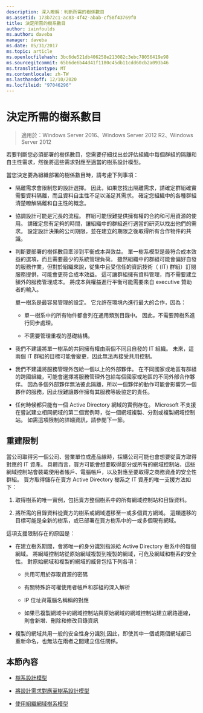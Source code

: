 ```yaml
---
description: 深入瞭解：判斷所需的樹係數目
ms.assetid: 173b72c1-ac83-4f42-abab-cf58f43769f0
title: 決定所需的樹系數目
author: iainfoulds
ms.author: daveba
manager: daveba
ms.date: 05/31/2017
ms.topic: article
ms.openlocfilehash: 3bc6de521db406258e213082c3ebc78056419e98
ms.sourcegitcommit: 65b6de6b44d41f1180c45db11cdd60cb2a093b46
ms.translationtype: MT
ms.contentlocale: zh-TW
ms.lasthandoff: 12/10/2020
ms.locfileid: "97046296"
---
```

# <a name="determining-the-number-of-forests-required"></a>決定所需的樹系數目

>適用於：Windows Server 2016、Windows Server 2012 R2、Windows Server 2012

若要判斷您必須部署的樹係數目，您需要仔細找出並評估組織中每個群組的隔離和自主性需求，然後將這些需求對應至適當的樹系設計模型。

當您決定要為組織部署的樹係數目時，請考慮下列事項：

-   隔離需求會限制您的設計選擇。 因此，如果您找出隔離需求，請確定群組確實需要資料隔離，而且資料自主性不足以滿足其需求。 確定您組織中的各種群組清楚瞭解隔離和自主性的概念。

-   協調設計可能是冗長的流程。 群組可能很難提供擁有權的合約和可用資源的使用。 請確定您有足夠的時間，讓組織中的群組進行適當的研究以找出他們的需求。 設定設計決策的公司期限，並在建立的期限之後取得所有合作物件的共識。

-   判斷要部署的樹係數目牽涉到平衡成本與效益。 單一樹系模型是最符合成本效益的選項，而且需要最少的系統管理負荷。 雖然組織中的群組可能會偏好自發的服務作業，但對於組織來說，從集中且受信任的資訊技術（ (IT) 群組）訂閱服務提供，可能會更符合成本效益。 這可讓群組擁有資料管理，而不需要建立額外的服務管理成本。 將成本與權益進行平衡可能需要來自 executive 贊助者的輸入。

    單一樹系是最容易管理的設定。 它允許在環境內進行最大的合作，因為：

    -   單一樹系中的所有物件都會列在通用類別目錄中。 因此，不需要跨樹系進行同步處理。

    -   不需要管理重複的基礎結構。

-   我們不建議將單一樹系的共同擁有權由兩個不同且自發的 IT 組織。 未來，這兩個 IT 群組的目標可能會變更，因此無法再接受共用控制。

-   我們不建議將服務管理外包給一個以上的外部夥伴。 在不同國家或地區有群組的跨國組織，可能會選擇將服務管理外包給每個國家或地區的不同外部合作夥伴。 因為多個外部夥伴無法彼此隔離，所以一個夥伴的動作可能會影響另一個夥伴的服務，因此很難讓夥伴擁有其服務等級協定的責任。

-   任何時候都只能有一個 Active Directory 網域的實例存在。 Microsoft 不支援在嘗試建立相同網域的第二個實例時，從一個網域複製、分割或複製網域控制站。 如需這項限制的詳細資訊，請參閱下一節。

## <a name="restructuring-limitations"></a>重建限制
當公司取得另一個公司、營業單位或產品線時，採購公司可能也會想要從賣方取得對應的 IT 資產。 具體而言，買方可能會想要取得部分或所有的網域控制站，這些網域控制站會裝載使用者帳戶、電腦帳戶，以及對應至要取得之商務資產的安全性群組。 買方取得儲存在賣方 Active Directory 樹系之 IT 資產的唯一支援方法如下：

1.  取得樹系的唯一實例，包括賣方整個樹系中的所有網域控制站和目錄資料。

2.  將所需的目錄資料從賣方的樹系或網域遷移至一或多個買方網域。 這類遷移的目標可能是全新的樹系，或已部署在買方樹系中的一或多個現有網域。

這項支援限制存在的原因是：

-   在建立樹系期間，會將唯一的身分識別指派給 Active Directory 樹系中的每個網域。 將網域控制站從原始網域複製到複製的網域，可危及網域和樹系的安全性。 對原始網域和複製的網域的威脅包括下列各項：

    -   共用可用於存取資源的密碼

    -   有關特殊許可權使用者帳戶和群組的深入解析

    -   IP 位址與電腦名稱稱的對應

    -   如果已複製網域中的網域控制站與原始網域的網域控制站建立網路連線，則會新增、刪除和修改目錄資訊

-   複製的網域共用一般的安全性身分識別;因此，即使其中一個或兩個網域都已重新命名，也無法在兩者之間建立信任關係。

## <a name="in-this-section"></a>本節內容

-   [樹系設計模型](/previous-versions/windows/it-pro/windows-server-2008-R2-and-2008/cc770439(v=ws.10))

-   [將設計需求對應至樹系設計模型](Forest-Design-Models.md)

-   [使用組織網域樹系模型](../../ad-ds/plan/Using-the-Organizational-Domain-Forest-Model.md)

